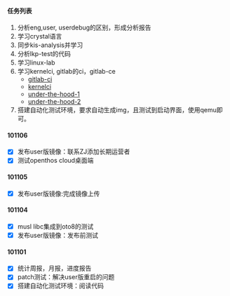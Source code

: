 #### 任务列表

1. 分析eng,user, userdebug的区别，形成分析报告
2. 学习crystal语言
3. 同步kis-analysis并学习
4. 分析lkp-test的代码
5. 学习linux-lab
6. 学习kernelci, gitlab的ci，gitlab-ce
   - [gitlab-ci](https://about.gitlab.com/product/continuous-integration/)
   - [kernelci](https://github.com/kernelci)
   - [under-the-hood-1](https://cki-project.org/posts/under-the-hood-part-1/)
   - [under-the-hood-2](https://cki-project.org/posts/under-the-hood-part-2/)
7. 搭建自动化测试环境，要求自动生成img，且测试到启动界面，使用qemu即可。

#### 101106

- [x] 发布user版镜像：联系ZJ添加长期运营者
- [x] 测试openthos cloud桌面端

#### 101105

- [x] 发布user版镜像:完成镜像上传

#### 101104

- [x] musl libc集成到oto8的测试
- [x] 发布user版镜像：发布前测试

#### 101101

- [x] 统计周报，月报，进度报告
- [x] patch测试：解决user版重启的问题
- [x] 搭建自动化测试环境：阅读代码
